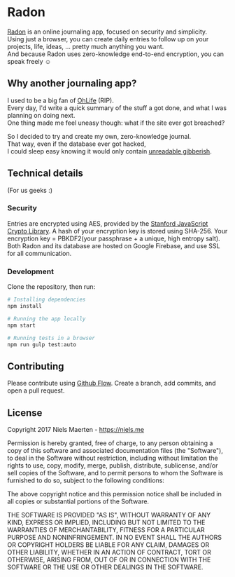 # Radon

[Radon](https://radon.niels.me) is an online journaling app, focused on security and simplicity.  
Using just a browser, you can create daily entries to follow up on your projects, life, ideas, ... pretty much anything you want.  
And because Radon uses zero-knowledge end-to-end encryption, you can speak freely :relaxed:

## Why another journaling app?
I used to be a big fan of [OhLife](www.ohlife.com) (RIP).  
Every day, I'd write a quick summary of the stuff a got done, and what I was planning on doing next.  
One thing made me feel uneasy though: what if the site ever got breached?  

So I decided to try and create my own, zero-knowledge journal.  
That way, even if the database ever got hacked,  
I could sleep easy knowing it would only contain [unreadable gibberish](https://gist.github.com/nielsmaerten/48a64b1a8a7f603f585c7770e41654e9).

## Technical details
(For us geeks :)

### Security

Entries are encrypted using AES, provided by the [Stanford JavaScript Crypto Library](http://bitwiseshiftleft.github.io/sjcl/). A hash of your encryption key is stored using SHA-256. Your encryption key = PBKDF2(your passphrase + a unique, high entropy salt). Both Radon and its database are hosted on Google Firebase, and use SSL for all communication.

### Development

Clone the repository, then run:

```sh
# Installing dependencies
npm install

# Running the app locally
npm start

# Running tests in a browser
npm run gulp test:auto
```

## Contributing

Please contribute using [Github Flow](https://guides.github.com/introduction/flow/). Create a branch, add commits, and open a pull request.

## License

Copyright 2017 Niels Maerten - https://niels.me

Permission is hereby granted, free of charge, to any person obtaining a copy of this software and associated documentation files (the "Software"), to deal in the Software without restriction, including without limitation the rights to use, copy, modify, merge, publish, distribute, sublicense, and/or sell copies of the Software, and to permit persons to whom the Software is furnished to do so, subject to the following conditions:

The above copyright notice and this permission notice shall be included in all copies or substantial portions of the Software.

THE SOFTWARE IS PROVIDED "AS IS", WITHOUT WARRANTY OF ANY KIND, EXPRESS OR IMPLIED, INCLUDING BUT NOT LIMITED TO THE WARRANTIES OF MERCHANTABILITY, FITNESS FOR A PARTICULAR PURPOSE AND NONINFRINGEMENT. IN NO EVENT SHALL THE AUTHORS OR COPYRIGHT HOLDERS BE LIABLE FOR ANY CLAIM, DAMAGES OR OTHER LIABILITY, WHETHER IN AN ACTION OF CONTRACT, TORT OR OTHERWISE, ARISING FROM, OUT OF OR IN CONNECTION WITH THE SOFTWARE OR THE USE OR OTHER DEALINGS IN THE SOFTWARE.
